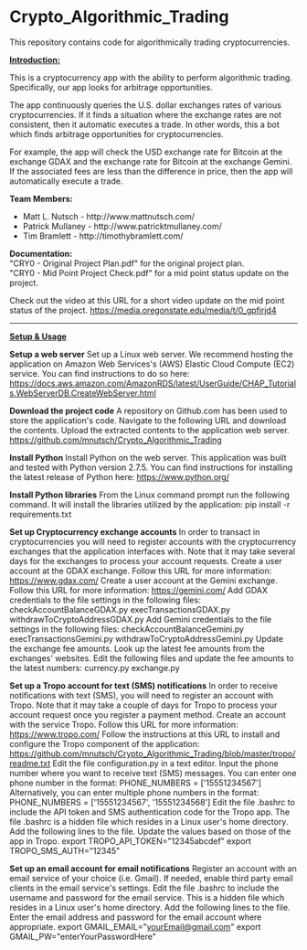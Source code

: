 # Crypto_Algorithmic_Trading
This repository contains code for algorithmically trading cryptocurrencies.

<u><strong>Introduction:</strong></u>

This is a cryptocurrency app with the ability to perform algorithmic trading. Specifically, our app looks for arbitrage opportunities.

The app continuously queries the U.S. dollar exchanges rates of various cryptocurrencies. If it finds a situation where the exchange rates are not consistent, then it automatic executes a trade. In other words, this a bot which finds arbitrage opportunities for cryptocurrencies.

For example, the app will check the USD exchange rate for Bitcoin at the exchange GDAX and the exchange rate for Bitcoin at the exchange Gemini. If the associated fees are less than the difference in price, then the app will automatically execute a trade.

<strong>Team Members:</strong><br/>
<ul><li>Matt L. Nutsch - http://www.mattnutsch.com/</li>
<li>Patrick Mullaney - http://www.patricktmullaney.com/</li>
<li>Tim Bramlett - http://timothybramlett.com/</li></ul>

<strong>Documentation:</strong><br/>
"CRY0 - Original Project Plan.pdf" for the original project plan.<br/>
"CRY0 - Mid Point Project Check.pdf" for a mid point status update on the project.<br/>

Check out the video at this URL for a short video update on the mid point status of the project.
https://media.oregonstate.edu/media/t/0_gpfirjd4

<hr>

<u><strong>Setup & Usage</strong></u>

<strong>Setup a web server</strong>
Set up a Linux web server. We recommend hosting the application on Amazon Web Services's (AWS) Elastic Cloud Compute (EC2) service. You can find instructions to do so here: https://docs.aws.amazon.com/AmazonRDS/latest/UserGuide/CHAP_Tutorials.WebServerDB.CreateWebServer.html

<strong>Download the project code</strong>
A repository on Github.com has been used to store the application's code. Navigate to the following URL and download the contents. Upload the extracted contents to the application web server. 
https://github.com/mnutsch/Crypto_Algorithmic_Trading

<strong>Install Python</strong>
Install Python on the web server. This application was built and tested with Python version 2.7.5. You can find instructions for installing the latest release of Python here: https://www.python.org/

<strong>Install Python libraries</strong>
From the Linux command prompt run the following command. It will install the libraries utilized by the application:
pip install -r requirements.txt

<strong>Set up Cryptocurrency exchange accounts</strong>
In order to transact in cryptocurrencies you will need to register accounts with the cryptocurrency exchanges that the application interfaces with. Note that it may take several days for the exchanges to process your account requests.
Create a user account at the GDAX exchange. Follow this URL for more information: https://www.gdax.com/
Create a user account at the Gemini exchange. Follow this URL for more information: https://gemini.com/
Add GDAX credentials to the file settings in the following files:
checkAccountBalanceGDAX.py
execTransactionsGDAX.py
withdrawToCryptoAddressGDAX.py
Add Gemini credentials to the file settings in the following files:
checkAccountBalanceGemini.py
execTransactionsGemini.py
withdrawToCryptoAddressGemini.py
Update the exchange fee amounts. 
Look up the latest fee amounts from the exchanges' websites.
Edit the following files and update the fee amounts to the latest numbers:
currency.py 
exchange.py

<strong>Set up a Tropo account for text (SMS) notifications</strong>
In order to receive notifications with text (SMS), you will need to register an account with Tropo. Note that it may take a couple of days for Tropo to process your account request once you register a payment method.
Create an account with the service Tropo. Follow this URL for more information: https://www.tropo.com/
Follow the instructions at this URL to install and configure the Tropo component of the application: https://github.com/mnutsch/Crypto_Algorithmic_Trading/blob/master/tropo/readme.txt
Edit the file configuration.py in a text editor. Input the phone number where you want to receive text (SMS) messages. You can enter one phone number in the format: 
PHONE_NUMBERS = ['15551234567'] 
Alternatively, you can enter multiple phone numbers in the format:
PHONE_NUMBERS = ['15551234567', '15551234568']
Edit the file .bashrc to include the API token and SMS authentication code for the Tropo app. The file .bashrc is a hidden file which resides in a Linux user's home directory. Add the following lines to the file. Update the values based on those of the app in Tropo.
export TROPO_API_TOKEN="12345abcdef"
export TROPO_SMS_AUTH="12345"
    
<strong>Set up an email account for email notifications</strong>
Register an account with an email service of your choice (i.e. Gmail).
If needed, enable third party email clients in the email service's settings.
Edit the file .bashrc to include the username and password for the email service. This is a hidden file which resides in a Linux user's home directory. Add the following lines to the file. Enter the email address and password for the email account where appropriate.
export GMAIL_EMAIL="yourEmail@gmail.com"
export GMAIL_PW="enterYourPasswordHere"
